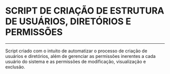 # SCRIPT DE CRIAÇÃO DE ESTRUTURA DE USUÁRIOS, DIRETÓRIOS E PERMISSÕES
---

Script criado com o intuito de automatizar o processo de criação de usuários e diretórios, além de gerenciar as permissões inerentes a cada usuário do sistema e as permissões de modificação, visualização e exclusão.
